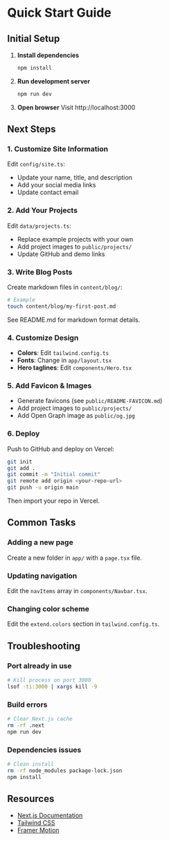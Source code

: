 # Quick Start Guide

## Initial Setup

1. **Install dependencies**
   ```bash
   npm install
   ```

2. **Run development server**
   ```bash
   npm run dev
   ```

3. **Open browser**
   Visit http://localhost:3000

## Next Steps

### 1. Customize Site Information

Edit `config/site.ts`:
- Update your name, title, and description
- Add your social media links
- Update contact email

### 2. Add Your Projects

Edit `data/projects.ts`:
- Replace example projects with your own
- Add project images to `public/projects/`
- Update GitHub and demo links

### 3. Write Blog Posts

Create markdown files in `content/blog/`:
```bash
# Example
touch content/blog/my-first-post.md
```

See README.md for markdown format details.

### 4. Customize Design

- **Colors**: Edit `tailwind.config.ts`
- **Fonts**: Change in `app/layout.tsx`
- **Hero taglines**: Edit `components/Hero.tsx`

### 5. Add Favicon & Images

- Generate favicons (see `public/README-FAVICON.md`)
- Add project images to `public/projects/`
- Add Open Graph image as `public/og.jpg`

### 6. Deploy

Push to GitHub and deploy on Vercel:
```bash
git init
git add .
git commit -m "Initial commit"
git remote add origin <your-repo-url>
git push -u origin main
```

Then import your repo in Vercel.

## Common Tasks

### Adding a new page
Create a new folder in `app/` with a `page.tsx` file.

### Updating navigation
Edit the `navItems` array in `components/Navbar.tsx`.

### Changing color scheme
Edit the `extend.colors` section in `tailwind.config.ts`.

## Troubleshooting

### Port already in use
```bash
# Kill process on port 3000
lsof -ti:3000 | xargs kill -9
```

### Build errors
```bash
# Clear Next.js cache
rm -rf .next
npm run dev
```

### Dependencies issues
```bash
# Clean install
rm -rf node_modules package-lock.json
npm install
```

## Resources

- [Next.js Documentation](https://nextjs.org/docs)
- [Tailwind CSS](https://tailwindcss.com/docs)
- [Framer Motion](https://www.framer.com/motion/)
